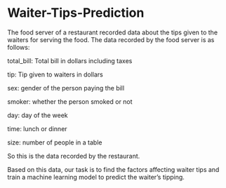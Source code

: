 # Waiter-Tips-Prediction 

The food server of a restaurant recorded data about the tips given to the waiters for serving the food. The data recorded by the food server is as follows:

total_bill: Total bill in dollars including taxes

tip: Tip given to waiters in dollars

sex: gender of the person paying the bill

smoker: whether the person smoked or not

day: day of the week

time: lunch or dinner

size: number of people in a table 

So this is the data recorded by the restaurant. 

Based on this data, our task is to find the factors affecting waiter tips and train a machine learning model to predict the waiter’s tipping.
